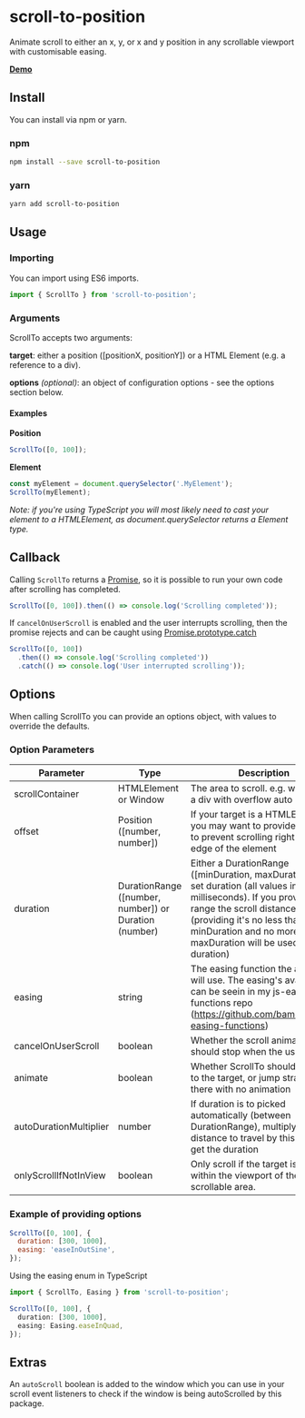 # scroll-to-position

Animate scroll to either an x, y, or x and y position in any scrollable viewport with customisable easing.

[**Demo**](https://scroll-to-position.netlify.com/)

## Install

You can install via npm or yarn.

### npm

```bash
npm install --save scroll-to-position
```

### yarn

```bash
yarn add scroll-to-position
```

## Usage

### Importing

You can import using ES6 imports.

```javascript
import { ScrollTo } from 'scroll-to-position';
```

### Arguments

ScrollTo accepts two arguments:

**target**: either a position ([positionX, positionY]) or a HTML Element (e.g. a reference to a div).

**options** _(optional)_: an object of configuration options - see the options section below.

#### Examples

**Position**

```javascript
ScrollTo([0, 100]);
```

**Element**

```javascript
const myElement = document.querySelector('.MyElement');
ScrollTo(myElement);
```

_Note: if you're using TypeScript you will most likely need to cast your element to a HTMLElement, as document.querySelector returns a Element type._

## Callback

Calling `ScrollTo` returns a [Promise](https://developer.mozilla.org/en-US/docs/Web/JavaScript/Reference/Global_Objects/Promise), so it is possible to run your own code after scrolling has completed.

```javascript
ScrollTo([0, 100]).then(() => console.log('Scrolling completed'));
```

If `cancelOnUserScroll` is enabled and the user interrupts scrolling, then the promise rejects and can be caught using [Promise.prototype.catch](https://developer.mozilla.org/en-US/docs/Web/JavaScript/Reference/Global_Objects/Promise/catch)

```javascript
ScrollTo([0, 100])
  .then(() => console.log('Scrolling completed'))
  .catch(() => console.log('User interrupted scrolling'));
```

## Options

When calling ScrollTo you can provide an options object, with values to override the defaults.

### Option Parameters

| Parameter              | Type                                                  | Description                                                                                                                                                                                                                                                | Default                                          |
| ---------------------- | ----------------------------------------------------- | ---------------------------------------------------------------------------------------------------------------------------------------------------------------------------------------------------------------------------------------------------------- | ------------------------------------------------ |
| scrollContainer        | HTMLElement or Window                                 | The area to scroll. e.g. window or a div with overflow auto                                                                                                                                                                                                | window                                           |
| offset                 | Position ([number, number])                           | If your target is a HTMLElement you may want to provide an offset to prevent scrolling right to the edge of the element                                                                                                                                    | [0,0]                                            |
| duration               | DurationRange ([number, number]) or Duration (number) | Either a DurationRange ([minDuration, maxDuration]) or a set duration (all values in milliseconds). If you provide a range the scroll distance (providing it's no less than the minDuration and no more than the maxDuration will be used as the duration) | [200, 5000]                                      |
| easing                 | string                                                | The easing function the animation will use. The easing's available can be seein in my js-easing-functions repo (https://github.com/bameyrick/js-easing-functions)                                                                                          | https://github.com/bameyrick/js-easing-functions |
| cancelOnUserScroll     | boolean                                               | Whether the scroll animation should stop when the user scrolls                                                                                                                                                                                             | true                                             |
| animate                | boolean                                               | Whether ScrollTo should animate to the target, or jump straight there with no animation                                                                                                                                                                    | true                                             |
| autoDurationMultiplier | number                                                | If duration is to picked automatically (between DurationRange), multiply the distance to travel by this value to get the duration                                                                                                                          | 2                                                |
| onlyScrollIfNotInView  | boolean                                               | Only scroll if the target is not within the viewport of the scrollable area.                                                                                                                                                                               | false                                            |

### Example of providing options

```javascript
ScrollTo([0, 100], {
  duration: [300, 1000],
  easing: 'easeInOutSine',
});
```

Using the easing enum in TypeScript

```typescript
import { ScrollTo, Easing } from 'scroll-to-position';

ScrollTo([0, 100], {
  duration: [300, 1000],
  easing: Easing.easeInQuad,
});
```

## Extras

An `autoScroll` boolean is added to the window which you can use in your scroll event listeners to check if the window is being autoScrolled by this package.
